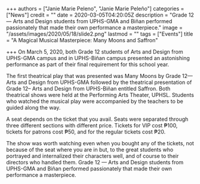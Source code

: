 +++
authors = ["Janie Marie Peleno", "Janie Marie Peleño"]
categories = ["News"]
credit = ""
date = 2020-03-05T04:20:05Z
description = "Grade 12 — Arts and Design students from UPHS-GMA and Biñan performed passionately that made their own performance a masterpiece."
image = "/assets/images/2020/05/18/slide2.png"
lastmod = ""
tags = ["Events"]
title = "A Magical Musical Masterpiece: Many Moons and Saffron"

+++
On March 5, 2020, both Grade 12 students of Arts and Design from UPHS-GMA campus and in UPHS-Biñan campus presented an astonishing performance as part of their final requirement for this school year.

The first theatrical play that was presented was Many Moons by Grade 12— Arts and Design from UPHS-GMA followed by the theatrical presentation of Grade 12– Arts and Design from UPHS-Biñan entitled Saffron. Both theatrical shows were held at the Performing Arts Theater, UPHSL. Students who watched the musical play were accompanied by the teachers to be guided along the way.

A seat depends on the ticket that you avail. Seats were separated through three different sections with different price. Tickets for VIP cost ₱100, tickets for patrons cost ₱50, and for the regular tickets cost ₱20.

The show was worth watching even when you bought any of the tickets, not because of the seat where you are in but, to the great students who portrayed and internalized their characters well, and of course to their directors who handled them. Grade 12 — Arts and Design students from UPHS-GMA and Biñan performed passionately that made their own performance a masterpiece.